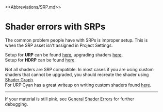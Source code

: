 <<Abbreviations/SRP.md>>
# Shader errors with SRPs
The common problem people have with SRPs is improper setup. This is when the SRP asset isn't assigned in Project Settings.  

Setup for **URP** can be found [here](https://docs.unity3d.com/Packages/com.unity.render-pipelines.universal@latest/index.html?subfolder=/manual/InstallingAndConfiguringURP.html), upgrading shaders [here](https://docs.unity3d.com/Packages/com.unity.render-pipelines.universal@latest/index.html?subfolder=/manual/upgrading-your-shaders.html).  
Setup for **HDRP** can be found [here](https://docs.unity3d.com/Packages/com.unity.render-pipelines.high-definition@latest/index.html?subfolder=/manual/Upgrading-To-HDRP.html).  

Not all shaders are SRP compatible. In most cases if you are using custom shaders that cannot be upgraded, you should recreate the shader using [Shader Graph](https://docs.unity3d.com/Packages/com.unity.shadergraph@latest).  
For URP Cyan has a great writeup on writing custom shaders found [here](https://cyangamedev.wordpress.com/2020/06/05/urp-shader-code/).

---
If your material is still pink, see [General Shader Errors](General%20Shader%20Errors.md) for further debugging.
